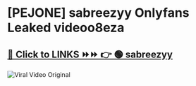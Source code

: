 
 # [PEJONE] sabreezyy Onlyfans Leaked videoo8eza

## <h2><a href="https://clipsfans.com/sabreezyy&ref=git">🔗 Click to LINKS ⏩⏩ 👉 🟢 sabreezyy </a></h2>

<a href="https://clipsfans.com/sabreezyy&ref=git" rel="nofollow" data-target="animated-image.originalLink"><img src="https://i.ibb.co.com/xMMVF88/686577567.gif" alt="Viral Video Original" style="max-width: 100%; display: inline-block;" data-target="animated-image.originalImage"></a>

